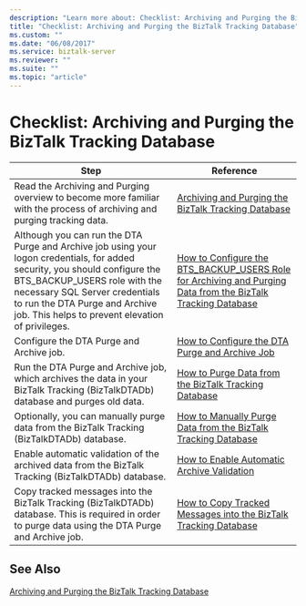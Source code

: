 ```yaml
---
description: "Learn more about: Checklist: Archiving and Purging the BizTalk Tracking Database"
title: "Checklist: Archiving and Purging the BizTalk Tracking Database"
ms.custom: ""
ms.date: "06/08/2017"
ms.service: biztalk-server
ms.reviewer: ""
ms.suite: ""
ms.topic: "article"
---
```

# Checklist: Archiving and Purging the BizTalk Tracking Database

|Step|Reference|  
|----------|---------------|  
|Read the Archiving and Purging overview to become more familiar with the process of archiving and purging tracking data.|[Archiving and Purging the BizTalk Tracking Database](../core/archiving-and-purging-the-biztalk-tracking-database.md)|  
|Although you can run the DTA Purge and Archive job using your logon credentials, for added security, you should configure the BTS_BACKUP_USERS role with the necessary SQL Server credentials to run the DTA Purge and Archive job. This helps to prevent elevation of privileges.|[How to Configure the BTS_BACKUP_USERS Role for Archiving and Purging Data from the BizTalk Tracking Database](../core/configure-bts_backup_users-role-to-archive-and-purge-from-tracking-database.md)|  
|Configure the DTA Purge and Archive job.|[How to Configure the DTA Purge and Archive Job](../core/how-to-configure-the-dta-purge-and-archive-job.md)|  
|Run the DTA Purge and Archive job, which archives the data in your BizTalk Tracking (BizTalkDTADb) database and purges old data.|[How to Purge Data from the BizTalk Tracking Database](../core/how-to-purge-data-from-the-biztalk-tracking-database.md)|  
|Optionally, you can manually purge data from the BizTalk Tracking (BizTalkDTADb) database.|[How to Manually Purge Data from the BizTalk Tracking Database](../core/how-to-manually-purge-data-from-the-biztalk-tracking-database.md)|  
|Enable automatic validation of the archived data from the BizTalk Tracking (BizTalkDTADb) database.|[How to Enable Automatic Archive Validation](../core/how-to-enable-automatic-archive-validation.md)|  
|Copy tracked messages into the BizTalk Tracking (BizTalkDTADb) database. This is required in order to purge data using the DTA Purge and Archive job.|[How to Copy Tracked Messages into the BizTalk Tracking Database](../core/how-to-copy-tracked-messages-into-the-biztalk-tracking-database.md)|  

## See Also  
 [Archiving and Purging the BizTalk Tracking Database](../core/archiving-and-purging-the-biztalk-tracking-database.md)
